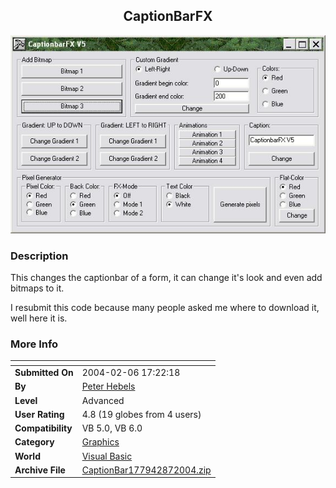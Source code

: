 ﻿<div align="center">

## CaptionBarFX

<img src="PIC2004872254597323.JPG">
</div>

### Description

This changes the captionbar of a form, it can change it's look and even add bitmaps to it.

I resubmit this code because many people asked me where to download it, well here it is.
 
### More Info
 


<span>             |<span>
---                |---
**Submitted On**   |2004-02-06 17:22:18
**By**             |[Peter Hebels](https://github.com/Planet-Source-Code/PSCIndex/blob/master/ByAuthor/peter-hebels.md)
**Level**          |Advanced
**User Rating**    |4.8 (19 globes from 4 users)
**Compatibility**  |VB 5\.0, VB 6\.0
**Category**       |[Graphics](https://github.com/Planet-Source-Code/PSCIndex/blob/master/ByCategory/graphics__1-46.md)
**World**          |[Visual Basic](https://github.com/Planet-Source-Code/PSCIndex/blob/master/ByWorld/visual-basic.md)
**Archive File**   |[CaptionBar177942872004\.zip](https://github.com/Planet-Source-Code/peter-hebels-captionbarfx__1-55432/archive/master.zip)








